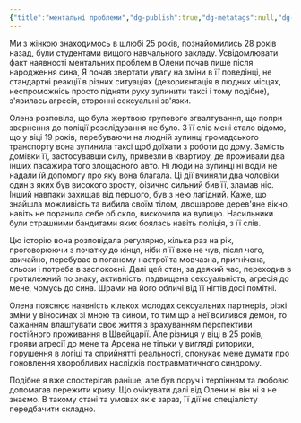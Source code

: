 ```yaml
---
{"title":"ментальні проблеми","dg-publish":true,"dg-metatags":null,"dg-home":null,"permalink":"/ukrayinska/mentalni-problemi/","dgPassFrontmatter":true,"noteIcon":""}
---
```




Ми з жінкою знаходимось в шлюбі 25 років, познайомились 28 років назад, були студентами вищого навчального закладу. Усвідомлювати факт наявності ментальних проблем в Олени почав лише після народження сина, Я почав звертати увагу на зміни в її поведінці, не стандартні реакції в різних ситуаціях (дезориєнтація в людних місцях, неспроможнісь просто підняти руку зупинити таксі і тому подібне), з'явилась агресія, сторонні сексуальні зв'язки.

Олена розповіла, що була жертвою групового згвалтування, що попри звернення до поліції розслідування не було. З її слів мені стало відомо, що у віці 19 років, перебуваючи на людній зупинці громадського транспорту вона зупинила таксі щоб доїхати з роботи до дому. Замість домівки її, застосувавши силу, привезли в квартиру, де проживали два інших пасажира того злощасного авто. Ні люди на зупинці ні водій не надали їй допомогу про яку вона благала. Ці дії вчиняли два чоловіки один з яких був високого зросту, фізично сильний бив її, зламав ніс. Інший навпаки захищав від першого, був з нею лагідний. Каже, що знайшла можливість та вибила своїм тілом, двошарове дерев'яне вікно, навіть не поранила себе об скло, вискочила на вулицю. Насильники були страшними бандитами яких боялась навіть поліція, з її слів.

Цю історію вона розповідала регулярно, кілька раз на рік, проговорюючи з початку до кінця, ніби я її вже не чув, після чого, звичайно, перебуває в поганому настрої та мовчазна, пригнічена, сльози і потреба в заспокоєні. Далі цей стан, за деякий час, переходив в протилежний по знаку, активність, пвдвищена сексуальність, агресія до мене, чомусь до сина. Шрами на його обличі від її нігтів досі помітні.

Олена пояснює наявність кількох молодих сексуальних партнерів, різкі зміни у віносинах зі мною та сином, то тим що а неї всилився демон, то бажанням влаштувати своє життя з врахуванням перспективи постійного проживання в Швейцарії. Але різниця у віці в 25 років, прояви агресії до мене та Арсена не тільки у вигляді риторики, порушення в логіці та сприйнятті реальності, спонукає мене думати про поновлення хворобливих наслідків постравматичного синдрому.

Подібне я вже спостерігав раніше, але був поруч і терпінням та любовю допомагав пережити кризу. Що очікувати далі від Олени ні він ні я не знаємо. В такому стані та умовах як є зараз, її дії не спеціалісту передбачити складно.
